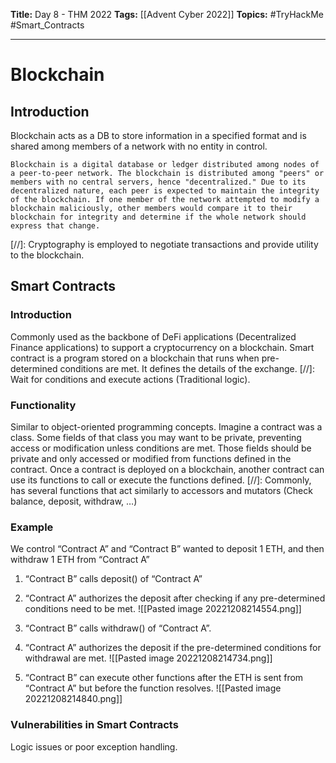 **Title:** Day 8 - THM 2022
**Tags:** [[Advent Cyber 2022]]
**Topics:** #TryHackMe #Smart_Contracts

---
# Blockchain
## Introduction
Blockchain acts as a DB to store information in a specified format and is shared among members of a network with no entity in control.

```ad-info
Blockchain is a digital database or ledger distributed among nodes of a peer-to-peer network. The blockchain is distributed among "peers" or members with no central servers, hence "decentralized." Due to its decentralized nature, each peer is expected to maintain the integrity of the blockchain. If one member of the network attempted to modify a blockchain maliciously, other members would compare it to their blockchain for integrity and determine if the whole network should express that change.
```

[//]: Cryptography is employed to negotiate transactions and provide utility to the blockchain.

## Smart Contracts
### Introduction
Commonly used as the backbone of DeFi applications (Decentralized Finance applications) to support a cryptocurrency on a blockchain.
Smart contract is a program stored on a blockchain that runs when pre-determined conditions are met. It defines the details of the exchange.
[//]: Wait for conditions and execute actions (Traditional logic).

### Functionality
Similar to object-oriented programming concepts.
Imagine a contract was a class. Some fields of that class you may want to be private, preventing access or modification unless conditions are met. Those fields should be private and only accessed or modified from functions defined in the contract.
Once a contract is deployed on a blockchain, another contract can use its functions to call or execute the functions defined.
[//]: Commonly, has several functions that act similarly to accessors and mutators (Check balance, deposit, withdraw, …)

### Example
We control “Contract A” and “Contract B” wanted to deposit 1 ETH, and then withdraw 1 ETH from “Contract A”

1. “Contract B” calls deposit() of “Contract A”

2. “Contract A” authorizes the deposit after checking if any pre-determined conditions need to be met.
![[Pasted image 20221208214554.png]]

3. “Contract B” calls withdraw() of “Contract A”.

4. “Contract A” authorizes the deposit if the pre-determined conditions for withdrawal are met.
![[Pasted image 20221208214734.png]]

5. “Contract B” can execute other functions after the ETH is sent from “Contract A” but before the function resolves.
![[Pasted image 20221208214840.png]]

### Vulnerabilities in Smart Contracts
Logic issues or poor exception handling.